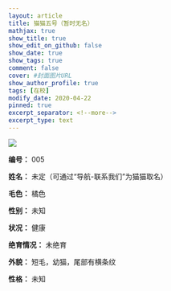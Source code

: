 ```yaml
---
layout: article
title: 猫猫五号（暂时无名）
mathjax: true
show_title: true
show_edit_on_github: false
show_date: true
show_tags: true
comment: false
cover: #封面图片URL
show_author_profile: true
tags: [在校]
modify_date: 2020-04-22
pinned: true 
excerpt_separator: <!--more-->
excerpt_type: text
---
```


![](https://i.loli.net/2020/04/22/O6Gfpaqx47ktSRg.jpg)

<!--more-->

**编号：**
005

**姓名：**
未定（可通过“导航-联系我们”为猫猫取名）

**毛色：**
橘色

**性别：**
未知

**状况：**
健康

**绝育情况：**
未绝育

**外貌：**
短毛，幼猫，尾部有横条纹

**性格：**
未知
